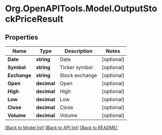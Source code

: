 
# Org.OpenAPITools.Model.OutputStockPriceResult

## Properties

Name | Type | Description | Notes
------------ | ------------- | ------------- | -------------
**Date** | **string** | Date | [optional] 
**Symbol** | **string** | Ticker symbol | [optional] 
**Exchange** | **string** | Stock exchange | [optional] 
**Open** | **decimal** | Open | [optional] 
**High** | **decimal** | High | [optional] 
**Low** | **decimal** | Low | [optional] 
**Close** | **decimal** | Close | [optional] 
**Volume** | **decimal** | Volume | [optional] 

[[Back to Model list]](../README.md#documentation-for-models)
[[Back to API list]](../README.md#documentation-for-api-endpoints)
[[Back to README]](../README.md)

